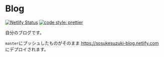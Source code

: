 # Blog

[![Netlify Status](https://api.netlify.com/api/v1/badges/3a692fd1-acb4-41be-9552-bce8816f612f/deploy-status)](https://app.netlify.com/sites/sosukesuzuki-blog/deploys)
[![code style: prettier](https://img.shields.io/badge/code_style-prettier-ff69b4.svg?style=flat-square)](https://github.com/prettier/prettier)

自分のブログです。

`master`にプッシュしたものがそのまま https://sosukesuzuki-blog.netlify.com にデプロイされます。

